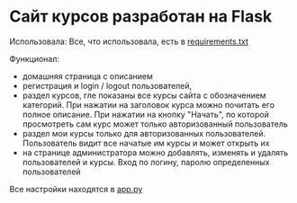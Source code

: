 # Сайт курсов разработан на Flask

Использовала:
Все, что использовала, есть в [requirements.txt](requirements.txt)

Функционал:
- домашняя страница с описанием
- регистрация и login / logout пользователей,
- раздел курсов, гле показаны все курсы сайта с обозначением категорий.
При нажатии на заголовок курса можно почитать его полное описание. При нажатии на кнопку "Начать", по которой просмотреть сам курс может только авторизованный пользователь 
- раздел мои курсы только для авторизованных пользователей. Пользователь видит все начатые им курсы и может открыть их
- на странице администратора можно добавлять, изменять и удалять пользователей и курсы. Вход по логину, паролю определенных пользователей

Все настройки находятся в [app.py](app.py)